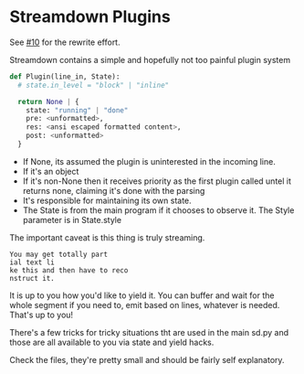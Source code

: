 # Streamdown Plugins

See [#10](https://github.com/kristopolous/Streamdown/issues/10) for the rewrite effort.

Streamdown contains a simple and hopefully not too painful plugin system

``` python
def Plugin(line_in, State):
  # state.in_level = "block" | "inline"

  return None | {
    state: "running" | "done"
    pre: <unformatted>,
    res: <ansi escaped formatted content>,
    post: <unformatted>
  }
```


* If None, its assumed the plugin is uninterested in the incoming line.
* If it's an object
* If it's non-None then it receives priority as the first plugin called untel it returns none, claiming it's done with the parsing
* It's responsible for maintaining its own state. 
* The State is from the main program if it chooses to observe it. The Style parameter is in State.style

The important caveat is this thing is truly streaming. 
```
You may get totally part
ial text li
ke this and then have to reco
nstruct it.
```

It is up to you how you'd like to yield it. You can buffer and wait for the whole segment if you need to, emit based on lines, whatever is needed. That's up to you!

There's a few tricks for tricky situations tht are used in the main sd.py and those are all available to you via state and yield hacks.

Check the files, they're pretty small and should be fairly self explanatory.

